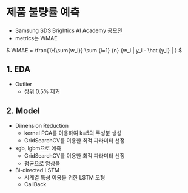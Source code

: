 # 제품 불량률 예측
 - Samsung SDS Brightics AI Academy 공모전
 - metrics는 WMAE
 
 $ WMAE = \frac{1}{\sum{w_i}} \sum {i=1} {n} {w_i | y_i - \hat {y_i} | } $
 
## 1. EDA
- Outlier
  - 상위 0.5% 제거

## 2. Model
- Dimension Reduction
  - kernel PCA를 이용하여 k=5의 주성분 생성
  - GridSearchCV를 이용한 최적 파라미터 선정
- xgb, lgbm으로 예측
  - GridSearchCV를 이용한 최적 파라미터 선정
  - 평균으로 앙상블
- Bi-directed LSTM
  - 시계열 특성 이용을 위한 LSTM 모형
  - CallBack
